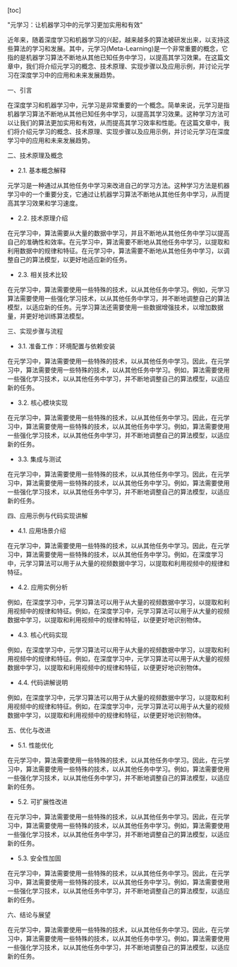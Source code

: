 
[toc]                    
                
                
"元学习：让机器学习中的元学习更加实用和有效"

近年来，随着深度学习和机器学习的兴起，越来越多的算法被研发出来，以支持这些算法的学习和发展。其中，元学习(Meta-Learning)是一个非常重要的概念，它指的是机器学习算法不断地从其他已知任务中学习，以提高其学习效果。在这篇文章中，我们将介绍元学习的概念、技术原理、实现步骤以及应用示例，并讨论元学习在深度学习中的应用和未来发展趋势。

一、引言

在深度学习和机器学习中，元学习是非常重要的一个概念。简单来说，元学习是指机器学习算法不断地从其他已知任务中学习，以提高其学习效果。这种学习方法可以让我们的算法更加实用和有效，从而提高其学习效率和性能。在这篇文章中，我们将介绍元学习的概念、技术原理、实现步骤以及应用示例，并讨论元学习在深度学习中的应用和未来发展趋势。

二、技术原理及概念

- 2.1. 基本概念解释

元学习是一种通过从其他任务中学习来改进自己的学习方法。这种学习方法是机器学习中的一个重要分支，它通过让机器学习算法不断地从其他任务中学习，从而提高其学习效果和学习速度。

- 2.2. 技术原理介绍

在元学习中，算法需要从大量的数据中学习，并且不断地从其他任务中学习以提高自己的准确性和效率。在元学习中，算法需要不断地从其他任务中学习，以提取和利用数据中的规律和特征。在元学习中，算法需要不断地从其他任务中学习，以调整自己的算法模型，以更好地适应新的任务。

- 2.3. 相关技术比较

在元学习中，算法需要使用一些特殊的技术，以从其他任务中学习。例如，元学习算法需要使用一些强化学习技术，以从其他任务中学习，并不断地调整自己的算法模型，以适应新的任务。元学习算法还需要使用一些数据增强技术，以增加数据量，并更好地训练算法模型。

三、实现步骤与流程

- 3.1. 准备工作：环境配置与依赖安装

在元学习中，算法需要使用一些特殊的技术，以从其他任务中学习。因此，在元学习中，算法需要使用一些特殊的技术，以从其他任务中学习。例如，算法需要使用一些强化学习技术，以从其他任务中学习，并不断地调整自己的算法模型，以适应新的任务。

- 3.2. 核心模块实现

在元学习中，算法需要使用一些特殊的技术，以从其他任务中学习。因此，在元学习中，算法需要使用一些特殊的技术，以从其他任务中学习。例如，算法需要使用一些强化学习技术，以从其他任务中学习，并不断地调整自己的算法模型，以适应新的任务。

- 3.3. 集成与测试

在元学习中，算法需要使用一些特殊的技术，以从其他任务中学习。因此，在元学习中，算法需要使用一些特殊的技术，以从其他任务中学习。例如，算法需要使用一些强化学习技术，以从其他任务中学习，并不断地调整自己的算法模型，以适应新的任务。

四、应用示例与代码实现讲解

- 4.1. 应用场景介绍

在元学习中，算法需要使用一些特殊的技术，以从其他任务中学习。因此，在元学习中，算法需要使用一些特殊的技术，以从其他任务中学习。例如，在深度学习中，元学习算法可以用于从大量的视频数据中学习，以提取和利用视频中的规律和特征。

- 4.2. 应用实例分析

例如，在深度学习中，元学习算法可以用于从大量的视频数据中学习，以提取和利用视频中的规律和特征。例如，在深度学习中，元学习算法可以用于从大量的视频数据中学习，以提取和利用视频中的规律和特征，以便更好地识别物体。

- 4.3. 核心代码实现

例如，在深度学习中，元学习算法可以用于从大量的视频数据中学习，以提取和利用视频中的规律和特征。例如，在深度学习中，元学习算法可以用于从大量的视频数据中学习，以提取和利用视频中的规律和特征，以便更好地识别物体。

- 4.4. 代码讲解说明

例如，在深度学习中，元学习算法可以用于从大量的视频数据中学习，以提取和利用视频中的规律和特征。例如，在深度学习中，元学习算法可以用于从大量的视频数据中学习，以提取和利用视频中的规律和特征，以便更好地识别物体。

五、优化与改进

- 5.1. 性能优化

在元学习中，算法需要使用一些特殊的技术，以从其他任务中学习。因此，在元学习中，算法需要使用一些特殊的技术，以从其他任务中学习。例如，算法需要使用一些强化学习技术，以从其他任务中学习，并不断地调整自己的算法模型，以适应新的任务。

- 5.2. 可扩展性改进

在元学习中，算法需要使用一些特殊的技术，以从其他任务中学习。因此，在元学习中，算法需要使用一些特殊的技术，以从其他任务中学习。例如，算法需要使用一些强化学习技术，以从其他任务中学习，并不断地调整自己的算法模型，以适应新的任务。

- 5.3. 安全性加固

在元学习中，算法需要使用一些特殊的技术，以从其他任务中学习。因此，在元学习中，算法需要使用一些特殊的技术，以从其他任务中学习。例如，算法需要使用一些强化学习技术，以从其他任务中学习，并不断地调整自己的算法模型，以适应新的任务。

六、结论与展望

在元学习中，算法需要使用一些特殊的技术，以从其他任务中学习。因此，在元学习中，算法需要使用一些特殊的技术，以从其他任务中学习。例如，算法需要使用一些强化学习技术，以从其他任务中学习，并不断地调整自己的算法模型，以适应新的任务。

